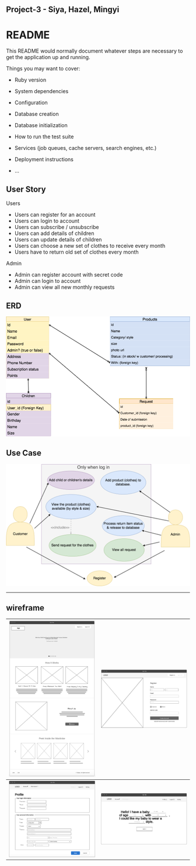 ## Project-3 - Siya, Hazel, Mingyi

# README

This README would normally document whatever steps are necessary to get the
application up and running.

Things you may want to cover:

* Ruby version

* System dependencies

* Configuration

* Database creation

* Database initialization

* How to run the test suite

* Services (job queues, cache servers, search engines, etc.)

* Deployment instructions

* ...

## User Story
Users
- Users can register for an account
- Users can login to account
- Users can subscribe / unsubscribe
- Users can add details of children
- Users can update details of children
- Users can choose a new set of clothes to receive every month
- Users have to return old set of clothes every month

Admin
- Admin can register account with secret code
- Admin can login to account
- Admin can view all new monthly requests

## ERD
![Image of flowchart](public/assets/img/erd.png)

## Use Case
![Image of flowchart](public/assets/img/use_case.png)

---

## wireframe
![Screenshot 1](/public/assets/img/homepage.png)  |  ![Screenshot 2](/public/assets/img/admin_register.png)
:------------------------------------------------:|:-------------------------------------------------:
![Screenshot 3](/public/assets/img/profile.png)  |  ![Screenshot 4](/public/assets/img/search.png)
